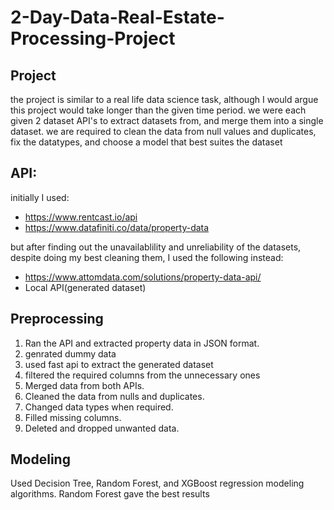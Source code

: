 # 2-Day-Data-Real-Estate-Processing-Project

## Project
the project is similar to a real life data science task, although I would argue this project would take longer than the given time period. we were each given 2 dataset API's to extract datasets from, and merge them into a single dataset. we are required to clean the data from null values and duplicates, fix the datatypes, and choose a model that best suites the dataset

## API:
initially I used:
* https://www.rentcast.io/api
* https://www.datafiniti.co/data/property-data

but after finding out the unavailablility and unreliability of the datasets, despite doing my best cleaning them, 
I used the following instead:
* https://www.attomdata.com/solutions/property-data-api/
* Local API(generated dataset)

## Preprocessing
1. Ran the API and extracted property data in JSON format.
2. genrated dummy data
3. used fast api to extract the generated dataset
4. filtered the required columns from the unnecessary ones
5. Merged data from both APIs.
6. Cleaned the data from nulls and duplicates.
7. Changed data types when required.
8. Filled missing columns.
9. Deleted and dropped unwanted data.

## Modeling
Used Decision Tree, Random Forest, and XGBoost regression modeling algorithms.
Random Forest gave the best results
